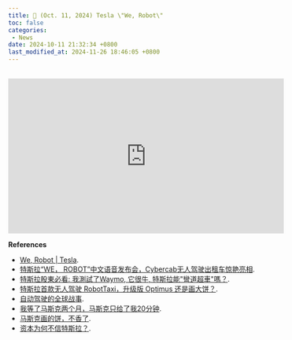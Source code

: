 ```yaml
---
title: 📰 (Oct. 11, 2024) Tesla \"We, Robot\"
toc: false
categories:
 - News
date: 2024-10-11 21:32:34 +0800
last_modified_at: 2024-11-26 18:46:05 +0800
---
```


<br>

<iframe class="iframe--video" width="560" height="315" src="https://www.youtube.com/embed/6v6dbxPlsXs?si=e_0cPWma9YsNPvGt" title="YouTube video player" frameborder="0" allow="accelerometer; autoplay; clipboard-write; encrypted-media; gyroscope; picture-in-picture; web-share" referrerpolicy="strict-origin-when-cross-origin" allowfullscreen></iframe>

<br>

**References**


- [We, Robot \| Tesla](https://www.tesla.com/we-robot).
- [特斯拉“WE， ROBOT”中文语音发布会，Cybercab无人驾驶出租车惊艳亮相](https://www.youtube.com/watch?v=uKDr5YfbWDE).
- [特斯拉股東必看: 我測試了Waymo, 它很牛, 特斯拉能"彎道超車"嗎？](https://www.youtube.com/watch?v=1vAScmePjxo).
- [特斯拉首款无人驾驶 RobotTaxi，升级版 Optimus 还是画大饼？](https://mp.weixin.qq.com/s/tl74Z4x38ecG19q4I1qfqw).
- [自动驾驶的全球战事](https://mp.weixin.qq.com/s/Vxn_cujRO-JyTOma9jV1Gg).
- [我等了马斯克两个月，马斯克只给了我20分钟](https://mp.weixin.qq.com/s/f8x-cQ5hhAAp_7s-ftZPxw).
- [马斯克画的饼，不香了](https://mp.weixin.qq.com/s/jZ1-vQVasX-zfK9TefRS1A).
- [资本为何不信特斯拉？](https://mp.weixin.qq.com/s/-HH3Wknj8mEZsm58wagFkw).